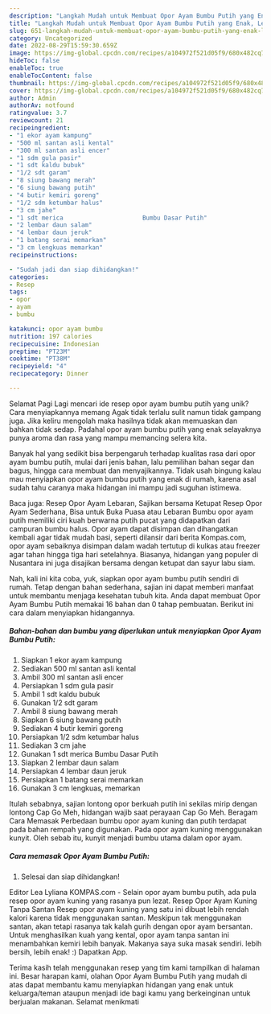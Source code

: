 ```yaml
---
description: "Langkah Mudah untuk Membuat Opor Ayam Bumbu Putih yang Enak, Lezat"
title: "Langkah Mudah untuk Membuat Opor Ayam Bumbu Putih yang Enak, Lezat"
slug: 651-langkah-mudah-untuk-membuat-opor-ayam-bumbu-putih-yang-enak-lezat
category: Uncategorized
date: 2022-08-29T15:59:30.659Z
image: https://img-global.cpcdn.com/recipes/a104972f521d05f9/680x482cq70/opor-ayam-bumbu-putih-foto-resep-utama.jpg
hideToc: false
enableToc: true
enableTocContent: false
thumbnail: https://img-global.cpcdn.com/recipes/a104972f521d05f9/680x482cq70/opor-ayam-bumbu-putih-foto-resep-utama.jpg
cover: https://img-global.cpcdn.com/recipes/a104972f521d05f9/680x482cq70/opor-ayam-bumbu-putih-foto-resep-utama.jpg
author: Admin
authorAv: notfound
ratingvalue: 3.7
reviewcount: 21
recipeingredient:
- "1 ekor ayam kampung"
- "500 ml santan asli kental"
- "300 ml santan asli encer"
- "1 sdm gula pasir"
- "1 sdt kaldu bubuk"
- "1/2 sdt garam"
- "8 siung bawang merah"
- "6 siung bawang putih"
- "4 butir kemiri goreng"
- "1/2 sdm ketumbar halus"
- "3 cm jahe"
- "1 sdt merica                      Bumbu Dasar Putih"
- "2 lembar daun salam"
- "4 lembar daun jeruk"
- "1 batang serai memarkan"
- "3 cm lengkuas memarkan"
recipeinstructions:

- "Sudah jadi dan siap dihidangkan!"
categories:
- Resep
tags:
- opor
- ayam
- bumbu

katakunci: opor ayam bumbu 
nutrition: 197 calories
recipecuisine: Indonesian
preptime: "PT23M"
cooktime: "PT38M"
recipeyield: "4"
recipecategory: Dinner

---
```



Selamat Pagi Lagi mencari ide resep opor ayam bumbu putih yang unik? Cara menyiapkannya memang Agak tidak terlalu sulit namun tidak gampang juga. Jika keliru mengolah maka hasilnya tidak akan memuaskan dan bahkan tidak sedap. Padahal opor ayam bumbu putih yang enak selayaknya punya aroma dan rasa yang mampu memancing selera kita.


Banyak hal yang sedikit bisa berpengaruh terhadap kualitas rasa dari opor ayam bumbu putih, mulai dari jenis bahan, lalu pemilihan bahan segar dan bagus, hingga cara membuat dan menyajikannya. Tidak usah bingung kalau mau menyiapkan opor ayam bumbu putih yang enak di rumah, karena asal sudah tahu caranya maka hidangan ini mampu jadi suguhan istimewa.

Baca juga: Resep Opor Ayam Lebaran, Sajikan bersama Ketupat Resep Opor Ayam Sederhana, Bisa untuk Buka Puasa atau Lebaran Bumbu opor ayam putih memiliki ciri kuah berwarna putih pucat yang didapatkan dari campuran bumbu halus. Opor ayam dapat disimpan dan dihangatkan kembali agar tidak mudah basi, seperti dilansir dari berita Kompas.com, opor ayam sebaiknya disimpan dalam wadah tertutup di kulkas atau freezer agar tahan hingga tiga hari setelahnya. Biasanya, hidangan yang populer di Nusantara ini juga disajikan bersama dengan ketupat dan sayur labu siam.


Nah, kali ini kita coba, yuk, siapkan opor ayam bumbu putih sendiri di rumah. Tetap dengan bahan sederhana, sajian ini dapat memberi manfaat untuk membantu menjaga kesehatan tubuh kita. Anda dapat membuat Opor Ayam Bumbu Putih memakai 16 bahan dan 0 tahap pembuatan. Berikut ini cara dalam menyiapkan hidangannya.

<!--inarticleads1-->

##### Bahan-bahan dan bumbu yang diperlukan untuk menyiapkan Opor Ayam Bumbu Putih:

1. Siapkan 1 ekor ayam kampung
1. Sediakan 500 ml santan asli kental
1. Ambil 300 ml santan asli encer
1. Persiapkan 1 sdm gula pasir
1. Ambil 1 sdt kaldu bubuk
1. Gunakan 1/2 sdt garam
1. Ambil 8 siung bawang merah
1. Siapkan 6 siung bawang putih
1. Sediakan 4 butir kemiri goreng
1. Persiapkan 1/2 sdm ketumbar halus
1. Sediakan 3 cm jahe
1. Gunakan 1 sdt merica                      Bumbu Dasar Putih
1. Siapkan 2 lembar daun salam
1. Persiapkan 4 lembar daun jeruk
1. Persiapkan 1 batang serai memarkan
1. Gunakan 3 cm lengkuas, memarkan


Itulah sebabnya, sajian lontong opor berkuah putih ini sekilas mirip dengan lontong Cap Go Meh, hidangan wajib saat perayaan Cap Go Meh. Beragam Cara Memasak Perbedaan bumbu opor ayam kuning dan putih terdapat pada bahan rempah yang digunakan. Pada opor ayam kuning menggunakan kunyit. Oleh sebab itu, kunyit menjadi bumbu utama dalam opor ayam. 

<!--inarticleads2-->

##### Cara memasak Opor Ayam Bumbu Putih:


1. Selesai dan siap dihidangkan!

Editor Lea Lyliana KOMPAS.com - Selain opor ayam bumbu putih, ada pula resep opor ayam kuning yang rasanya pun lezat. Resep Opor Ayam Kuning Tanpa Santan Resep opor ayam kuning yang satu ini dibuat lebih rendah kalori karena tidak menggunakan santan. Meskipun tak menggunakan santan, akan tetapi rasanya tak kalah gurih dengan opor ayam bersantan. Untuk menghasilkan kuah yang kental, opor ayam tanpa santan ini menambahkan kemiri lebih banyak. Makanya saya suka masak sendiri. lebih bersih, lebih enak! :) Dapatkan App. 

Terima kasih telah menggunakan resep yang tim kami tampilkan di halaman ini. Besar harapan kami, olahan Opor Ayam Bumbu Putih yang mudah di atas dapat membantu kamu menyiapkan hidangan yang enak untuk keluarga/teman ataupun menjadi ide bagi kamu yang berkeinginan untuk berjualan makanan. Selamat menikmati
